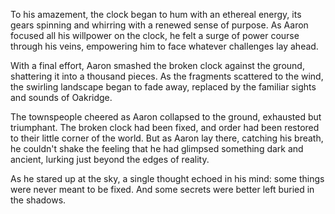 To his amazement, the clock began to hum with an ethereal energy, its gears spinning and whirring with a renewed sense of purpose. As Aaron focused all his willpower on the clock, he felt a surge of power course through his veins, empowering him to face whatever challenges lay ahead.

With a final effort, Aaron smashed the broken clock against the ground, shattering it into a thousand pieces. As the fragments scattered to the wind, the swirling landscape began to fade away, replaced by the familiar sights and sounds of Oakridge.

The townspeople cheered as Aaron collapsed to the ground, exhausted but triumphant. The broken clock had been fixed, and order had been restored to their little corner of the world. But as Aaron lay there, catching his breath, he couldn't shake the feeling that he had glimpsed something dark and ancient, lurking just beyond the edges of reality.

As he stared up at the sky, a single thought echoed in his mind: some things were never meant to be fixed. And some secrets were better left buried in the shadows.